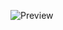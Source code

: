 ![Preview](https://github.com/arvidkullhammar/fbx-test/assets/91427561/69fbe9e6-820d-4eed-9547-e0c7a39d42d0)
